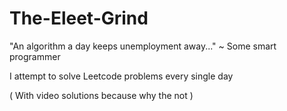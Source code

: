 # The-Eleet-Grind
"An algorithm a day keeps unemployment away..." ~ Some smart programmer

I attempt to solve Leetcode problems every single day

( With video solutions because why the not )
